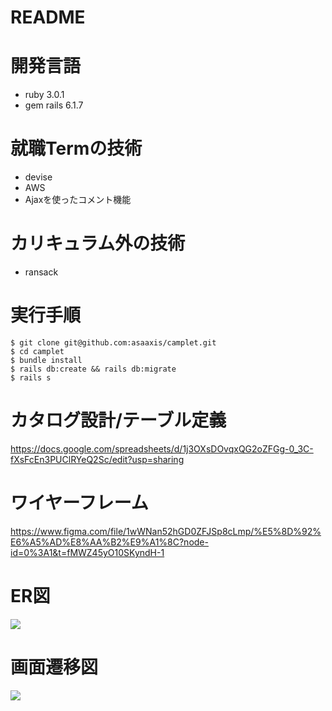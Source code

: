 # README

# 開発言語
* ruby 3.0.1
* gem rails 6.1.7

# 就職Termの技術
* devise
* AWS
* Ajaxを使ったコメント機能

# カリキュラム外の技術
* ransack

# 実行手順
```
$ git clone git@github.com:asaaxis/camplet.git
$ cd camplet
$ bundle install
$ rails db:create && rails db:migrate
$ rails s
```

# カタログ設計/テーブル定義
https://docs.google.com/spreadsheets/d/1j3OXsDOvqxQG2oZFGg-0_3C-fXsFcEn3PUClRYeQ2Sc/edit?usp=sharing

# ワイヤーフレーム
https://www.figma.com/file/1wWNan52hGD0ZFJSp8cLmp/%E5%8D%92%E6%A5%AD%E8%AA%B2%E9%A1%8C?node-id=0%3A1&t=fMWZ45yO10SKyndH-1

# ER図
![](https://i.imgur.com/Le3td9D.png)

# 画面遷移図
![](https://i.imgur.com/QHf1NMT.png)

